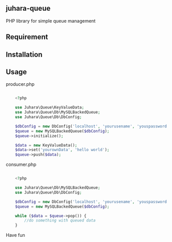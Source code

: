 juhara-queue
------------

PHP library for simple queue management

Requirement
-----------


Installation
------------

Usage
-----

producer.php

```php

    <?php

    use Juhara\Queue\KeyValueData;
    use Juhara\Queue\Db\MySQLBackedQueue;
    use Juhara\Queue\Db\DbConfig;

    $dbConfig = new DbConfig('localhost', 'yourusename', 'youspassword', 'yourdb', 'yourtable');
    $queue = new MySQLBackedQueue($dbConfig);
    $queue->initialize();

    $data = new KeyValueData();
    $data->set('yourownData', 'hello world');
    $queue->push($data);

```

consumer.php
```php

    <?php

    use Juhara\Queue\Db\MySQLBackedQueue;
    use Juhara\Queue\Db\DbConfig;

    $dbConfig = new DbConfig('localhost', 'yourusename', 'youspassword', 'yourdb', 'yourtable');
    $queue = new MySQLBackedQueue($dbConfig);

    while ($data = $queue->pop()) {
        //do something with queued data
    }

```

Have fun